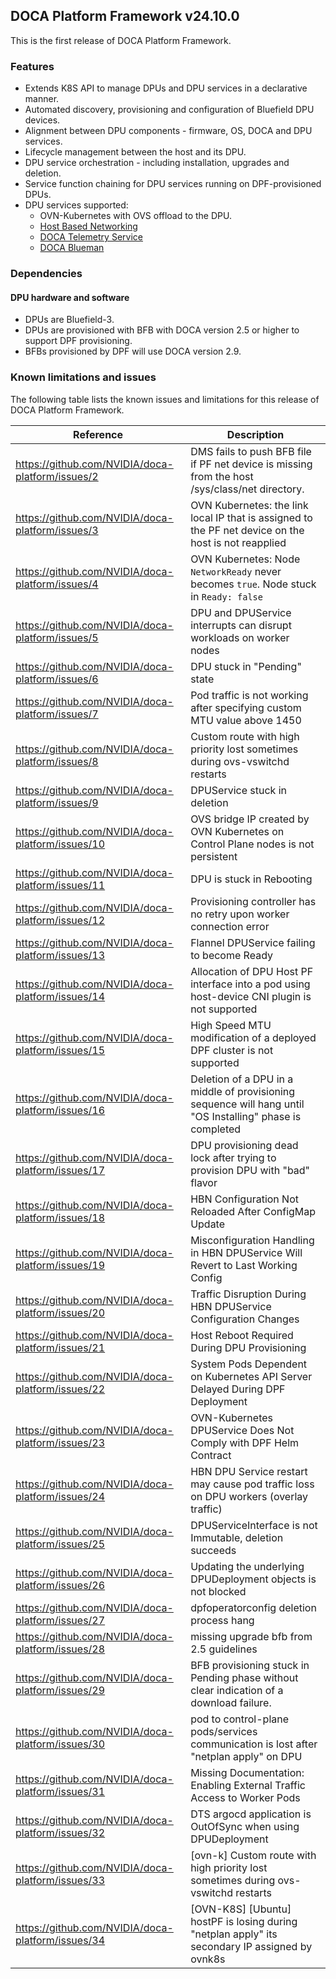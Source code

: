 ## DOCA Platform Framework v24.10.0

This is the first release of DOCA Platform Framework.

### Features

- Extends K8S API to manage DPUs and DPU services in a declarative manner.
- Automated discovery, provisioning and configuration of Bluefield DPU devices.
- Alignment between DPU components - firmware, OS, DOCA and DPU services.
- Lifecycle management between the host and its DPU.
- DPU service orchestration - including installation, upgrades and deletion.
- Service function chaining for DPU services running on DPF-provisioned DPUs.
- DPU services supported:
    - OVN-Kubernetes with OVS offload to the DPU.
    - [Host Based Networking](https://docs.nvidia.com/doca/sdk/nvidia+doca+hbn+service+guide/index.html)
    - [DOCA Telemetry Service](https://docs.nvidia.com/doca/sdk/nvidia+doca+telemetry+service+guide/index.html)
    - [DOCA Blueman](https://docs.nvidia.com/doca/sdk/nvidia+doca+blueman+service+guide/index.html)

### Dependencies

#### DPU hardware and software

- DPUs are Bluefield-3.
- DPUs are provisioned with BFB with DOCA version 2.5 or higher to support DPF provisioning.
- BFBs provisioned by DPF will use DOCA version 2.9.

### Known limitations and issues

The following table lists the known issues and limitations for this release of DOCA Platform Framework.

| Reference                                         | Description                                                                                               |
| ------------------------------------------------- | --------------------------------------------------------------------------------------------------------- |
| https://github.com/NVIDIA/doca-platform/issues/2  | DMS fails to push BFB file if PF net device is missing from the host /sys/class/net directory.            |
| https://github.com/NVIDIA/doca-platform/issues/3  | OVN Kubernetes: the link local IP that is assigned to the PF net device on the host is not reapplied      |
| https://github.com/NVIDIA/doca-platform/issues/4  | OVN Kubernetes: Node `NetworkReady` never becomes `true`. Node stuck in `Ready: false`                    |
| https://github.com/NVIDIA/doca-platform/issues/5  | DPU and DPUService interrupts can disrupt workloads on worker nodes                                       |
| https://github.com/NVIDIA/doca-platform/issues/6  | DPU stuck in "Pending" state                                                                              |
| https://github.com/NVIDIA/doca-platform/issues/7  | Pod traffic is not working after specifying custom MTU value above 1450                                   |
| https://github.com/NVIDIA/doca-platform/issues/8  | Custom route with high priority lost sometimes during ovs-vswitchd restarts                               |
| https://github.com/NVIDIA/doca-platform/issues/9  | DPUService stuck in deletion                                                                              |
| https://github.com/NVIDIA/doca-platform/issues/10 | OVS bridge IP created by OVN Kubernetes on Control Plane nodes is not persistent                          |
| https://github.com/NVIDIA/doca-platform/issues/11 | DPU is stuck in Rebooting                                                                                 |
| https://github.com/NVIDIA/doca-platform/issues/12 | Provisioning controller has no retry upon worker connection error                                         |
| https://github.com/NVIDIA/doca-platform/issues/13 | Flannel DPUService failing to become Ready                                                                |
| https://github.com/NVIDIA/doca-platform/issues/14 | Allocation of DPU Host PF interface into a pod using host-device CNI plugin is not supported              |
| https://github.com/NVIDIA/doca-platform/issues/15 | High Speed MTU modification of a deployed DPF cluster is not supported                                    |
| https://github.com/NVIDIA/doca-platform/issues/16 | Deletion of a DPU in a middle of provisioning sequence will hang until "OS Installing" phase is completed |
| https://github.com/NVIDIA/doca-platform/issues/17 | DPU provisioning dead lock after trying to provision DPU with "bad" flavor                                |
| https://github.com/NVIDIA/doca-platform/issues/18 | HBN Configuration Not Reloaded After ConfigMap Update                                                     |
| https://github.com/NVIDIA/doca-platform/issues/19 | Misconfiguration Handling in HBN DPUService Will Revert to Last Working Config                            |
| https://github.com/NVIDIA/doca-platform/issues/20 | Traffic Disruption During HBN DPUService Configuration Changes                                            |
| https://github.com/NVIDIA/doca-platform/issues/21 | Host Reboot Required During DPU Provisioning                                                              |
| https://github.com/NVIDIA/doca-platform/issues/22 | System Pods Dependent on Kubernetes API Server Delayed During DPF Deployment                              |
| https://github.com/NVIDIA/doca-platform/issues/23 | OVN-Kubernetes DPUService Does Not Comply with DPF Helm Contract                                          |
| https://github.com/NVIDIA/doca-platform/issues/24 | HBN DPU Service restart may cause pod traffic loss on DPU workers (overlay traffic)                       |
| https://github.com/NVIDIA/doca-platform/issues/25 | DPUServiceInterface is not Immutable, deletion succeeds                                                   |
| https://github.com/NVIDIA/doca-platform/issues/26 | Updating the underlying DPUDeployment objects is not blocked                                              |
| https://github.com/NVIDIA/doca-platform/issues/27 | dpfoperatorconfig deletion process hang                                                                   |
| https://github.com/NVIDIA/doca-platform/issues/28 | missing upgrade bfb from 2.5 guidelines                                                                   |
| https://github.com/NVIDIA/doca-platform/issues/29 | BFB provisioning stuck in Pending phase without clear indication of a download failure.                   |
| https://github.com/NVIDIA/doca-platform/issues/30 | pod to control-plane pods/services communication is lost after "netplan apply" on DPU                     |
| https://github.com/NVIDIA/doca-platform/issues/31 | Missing Documentation: Enabling External Traffic Access to Worker Pods                                    |
| https://github.com/NVIDIA/doca-platform/issues/32 | DTS argocd application is OutOfSync when using DPUDeployment                                              |
| https://github.com/NVIDIA/doca-platform/issues/33 | [ovn-k] Custom route with high priority lost sometimes during ovs-vswitchd restarts                       |
| https://github.com/NVIDIA/doca-platform/issues/34 | [OVN-K8S] [Ubuntu] hostPF is losing during "netplan apply" its secondary IP assigned by ovnk8s            |
